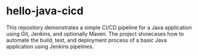 # hello-java-cicd
This repository demonstrates a simple CI/CD pipeline for a Java application using Git, Jenkins, and optionally Maven. The project showcases how to automate the build, test, and deployment process of a basic Java application using Jenkins pipelines. 
